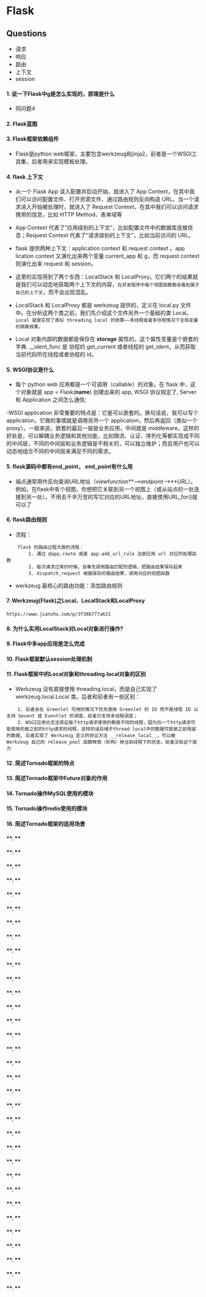 # Flask

## Questions
- 请求
- 响应
- 路由
- 上下文
- session

#### **1. 说一下Flask中g是怎么实现的，原理是什么**
- 同问题4

#### **2. Flask蓝图**

#### **3. Flask框架依赖组件**
- Flask是python web框架，主要包含werkzeug和jinja2，前者是一个WSGI工具集，后者用来实现模板处理。

#### **4. flask 上下文**
- 从一个 Flask App 读入配置并启动开始，就进入了 App Context，在其中我们可以访问配置文件、打开资源文件、通过路由规则反向构造 URL。当一个请求进入开始被处理时，就进入了 Request Context，在其中我们可以访问请求携带的信息，比如 HTTP Method、表单域等
- App Context 代表了“应用级别的上下文”，比如配置文件中的数据库连接信息；Request Context 代表了“请求级别的上下文”，比如当前访问的 URL。

- flask 提供两种上下文：application context 和 request context 。app lication context 又演化出来两个变量 current_app 和 g，而 request context 则演化出来 request 和 session。


- 这里的实现用到了两个东西：LocalStack 和 LocalProxy。它们两个的结果就是我们可以动态地获取两个上下文的内容，`在并发程序中每个视图函数都会看到属于自己的上下文`，而不会出现混乱。

- LocalStack 和 LocalProxy 都是 werkzeug 提供的，定义在 local.py 文件中。在分析这两个类之前，我们先介绍这个文件另外一个基础的类 Local。`Local 就是实现了类似 threading.local 的效果——多线程或者多协程情况下全局变量的隔离效果。`

- Local 对象内部的数据都是保存在 __storage__ 属性的，这个属性变量是个嵌套的字典. __ident_func 是 协程的 get_current 或者线程的 get_ident，从而获取当前代码所在线程或者协程的 id。


#### **5. WSGI协议是什么**
- 每个 python web 应用都是一个可调用（callable）的对象。在 flask 中，这个对象就是 app = Flask(__name__) 创建出来的 app, WSGI 协议规定了, Server 和 Application 之间怎么通信;

-WSGI application 非常重要的特点是：它是可以嵌套的。换句话说，我可以写个 application，它做的事情就是调用另外一个 application，然后再返回（类似一个 proxy）。一般来说，嵌套的最后一层是业务应用，中间就是 middleware。这样的好处是，可以解耦业务逻辑和其他功能，比如限流、认证、序列化等都实现成不同的中间层，不同的中间层和业务逻辑是不相关的，可以独立维护；而且用户也可以动态地组合不同的中间层来满足不同的需求。

#### **5. flask源码中都有end_point， end_point有什么用**
- 端点通常用作反向查询URL地址（viewfunction**–>endpoint–>**URL）。例如，在flask中有个视图，你想把它关联到另一个视图上（或从站点的一处连接到另一处）。不用去千辛万苦的写它对应的URL地址，直接使用URL_for()就可以了


#### **6. flask路由规则**
- 流程：
~~~
    flask 的路由过程大致的流程：
        1. 通过 @app.route 或者 app.add_url_rule 注册应用 url 对应的处理函数
        2. 每次请求过来的时候，会事先调用路由匹配的逻辑，把路由结果保存起来
        3. dispatch_request 根据保存的路由结果，调用对应的视图函数
~~~

- werkzeug 最核心的路由功能：添加路由规则

#### **7. Werkzeug(Flask)之Local、LocalStack和LocalProxy**
`https://www.jianshu.com/p/3f38b777a621`

#### **8. 为什么实用LocalStack对Local对象进行操作?**

#### **9. Flask中多app应用是怎么完成**
#### **10. Flask框架默认session处理机制**

#### **11. Flask框架中的Local对象和threading.local对象的区别**
- Werkzeug 没有直接使用 threading.local，而是自己实现了 werkzeug.local.Local 类。后者和前者有一些区别：
~~~
    1. 后者会在 Greenlet 可用的情况下优先使用 Greenlet 的 ID 而不是线程 ID 以支持 Gevent 或 Eventlet 的调度，前者只支持多线程调度；
    2. WSGI应用也无法保证每个http请求使用的都是不同的线程，因为后一个http请求可能使用的是之前的http请求的线程，这样的话存储于thread local中的数据可能是之前残留的数据, 后者实现了 Werkzeug 定义的协议方法 __release_local__，可以被 Werkzeug 自己的 release_pool 函数释放（析构）掉当前线程下的状态，前者没有这个能力 
~~~
#### **12. 简述Tornado框架的特点**
#### **13. 简述Tornado框架中Future对象的作用**
#### **14. Tornado操作MySQL使用的模块**
#### **15. Tornado操作redis使用的模块**
#### **16. 简述Tornado框架的适用场景**
#### **. **
#### **. **
#### **. **
#### **. **
#### **. **
#### **. **
#### **. **
#### **. **
#### **. **
#### **. **
#### **. **
#### **. **
#### **. **
#### **. **
#### **. **
#### **. **
#### **. **
#### **. **
#### **. **
#### **. **
#### **. **
#### **. **
#### **. **
#### **. **
#### **. **
#### **. **
#### **. **
#### **. **
#### **. **
#### **. **
#### **. **
#### **. **
#### **. **